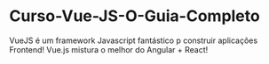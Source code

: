 # Curso-Vue-JS-O-Guia-Completo
VueJS é um framework Javascript fantástico p construir aplicações Frontend! Vue.js mistura o melhor do Angular + React!
